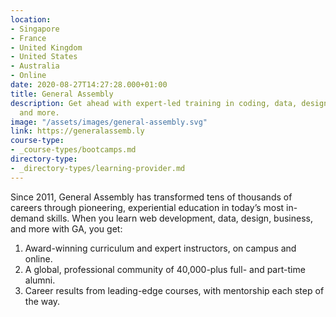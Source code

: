 ```yaml
---
location:
- Singapore
- France
- United Kingdom
- United States
- Australia
- Online
date: 2020-08-27T14:27:28.000+01:00
title: General Assembly
description: Get ahead with expert-led training in coding, data, design, digital marketing,
  and more.
image: "/assets/images/general-assembly.svg"
link: https://generalassemb.ly
course-type:
- _course-types/bootcamps.md
directory-type: 
- _directory-types/learning-provider.md
---
```

Since 2011, General Assembly has transformed tens of thousands of careers through pioneering, experiential education in today’s most in-demand skills. When you learn web development, data, design, business, and more with GA, you get:

1. Award-winning curriculum and expert instructors, on campus and online.
2. A global, professional community of 40,000-plus full- and part-time alumni.
3. Career results from leading-edge courses, with mentorship each step of the way.